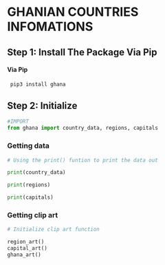# GHANIAN COUNTRIES INFOMATIONS

## Step 1: Install The Package Via Pip

#### Via Pip
```python
 pip3 install ghana
```


## Step 2: Initialize
```python
#IMPORT 
from ghana import country_data, regions, capitals

```

### Getting data
```python
# Using the print() funtion to print the data out

print(country_data)

print(regions)

print(capitals)
```

### Getting clip art
```python
# Initialize clip art function

region_art()
capital_art()
ghana_art()
```